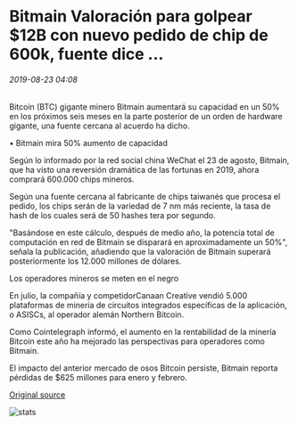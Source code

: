 # Bitmain Valoración para golpear $12B con nuevo pedido de chip de 600k, fuente dice ...

###### 2019-08-23 04:08

Bitcoin (BTC) gigante minero Bitmain aumentará su capacidad en un 50% en los próximos seis meses en la parte posterior de un orden de hardware gigante, una fuente cercana al acuerdo ha dicho.

• Bitmain mira 50% aumento de capacidad

Según lo informado por la red social china WeChat el 23 de agosto, Bitmain, que ha visto una reversión dramática de las fortunas en 2019, ahora comprará 600.000 chips mineros.

Según una fuente cercana al fabricante de chips taiwanés que procesa el pedido, los chips serán de la variedad de 7 nm más reciente, la tasa de hash de los cuales será de 50 hashes tera por segundo.

"Basándose en este cálculo, después de medio año, la potencia total de computación en red de Bitmain se disparará en aproximadamente un 50%", señala la publicación, añadiendo que la valoración de Bitmain superará posteriormente los 12.000 millones de dólares.

Los operadores mineros se meten en el negro

En julio, la compañía y competidorCanaan Creative vendió 5.000 plataformas de minería de circuitos integrados específicas de la aplicación, o ASISCs, al operador alemán Northern Bitcoin.

Como Cointelegraph informó, el aumento en la rentabilidad de la minería Bitcoin este año ha mejorado las perspectivas para operadores como Bitmain.

El impacto del anterior mercado de osos Bitcoin persiste, Bitmain reporta pérdidas de $625 millones para enero y febrero.

[Original source](https://cointelegraph.com/news/bitmain-valuation-to-hit-12b-with-new-600k-chip-order-source-says)

![stats](https://c.statcounter.com/11760860/0/a89fa40b/1/ "stats")